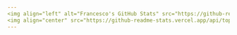 ```yaml
---
<img align="left" alt="Francesco's GitHub Stats" src="https://github-readme-stats.vercel.app/api?username=FrancescoGradi&show_icons=true&hide_border=true"/>
<img align="center" src="https://github-readme-stats.vercel.app/api/top-langs/?username=FrancescoGradi&layout=compact&theme=radical" />
---
```

